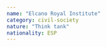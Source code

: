 ```yaml
---
name: "Elcano Royal Institute"
category: civil-society
nature: "Think tank"
nationality: ESP
---
```

    